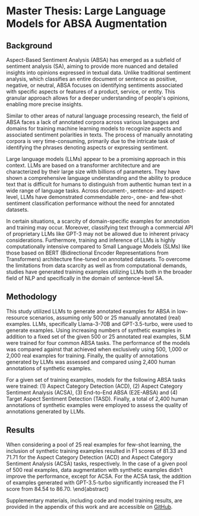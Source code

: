 # Master Thesis: Large Language Models for ABSA Augmentation

## Background

Aspect-Based Sentiment Analysis (ABSA) has emerged as a subfield of sentiment analysis (SA), aiming to provide more nuanced and detailed insights into opinions expressed in textual data. Unlike traditional sentiment analysis, which classifies an entire document or sentence as positive, negative, or neutral, ABSA focuses on identifying sentiments associated with specific aspects or features of a product, service, or entity. This granular approach allows for a deeper understanding of people's opinions, enabling more precise insights.

Similar to other areas of natural language processing research, the field of ABSA faces a lack of annotated corpora across various languages and domains for training machine learning models to recognize aspects and associated sentiment polarities in texts. The process of manually annotating corpora is very time-consuming, primarily due to the intricate task of identifying the phrases denoting aspects or expressing sentiment.

Large language models (LLMs) appear to be a promising approach in this context. LLMs are based on a transformer architecture and are characterized by their large size with billions of parameters. They have shown a comprehensive language understanding and the ability to produce text that is difficult for humans to distinguish from authentic human text in a wide range of language tasks. Across document-, sentence- and aspect-level, LLMs have demonstrated commendable zero-, one- and few-shot sentiment classification performance without the need for annotated datasets. 

In certain situations, a scarcity of domain-specific examples for annotation and training may occur. Moreover, classifying text through a commercial API of proprietary LLMs like GPT-3 may not be allowed due to inherent privacy considerations. Furthermore, training and inference of LLMs is highly computationally intensive compared to Small Language Models (SLMs) like those based on BERT (Bidirectional Encoder Representations from Transformers) architecture fine-tuned on annotated datasets. To overcome the limitations from data scarcity as well as from computational demands, studies have generated training examples utilizing LLMs both in the broader field of NLP and specifically in the domain of sentence-level SA.

## Methodology 

This study utilized LLMs to generate annotated examples for ABSA in low-resource scenarios, assuming only 500 or 25 manually annotated (real) examples. LLMs, specifically Llama-3-70B and GPT-3.5-turbo, were used to generate examples. Using increasing numbers of synthetic examples in addition to a fixed set of the given 500 or 25 annotated real examples, SLM were trained for four common ABSA tasks. The performance of the models was compared against that achieved when exclusively using 500, 1,000 or 2,000 real examples for training. Finally, the quality of annotations generated by LLMs was assessed and compared using 2,400 human annotations of synthetic examples.

For a given set of training examples, models for the following ABSA tasks were trained: (1) Aspect Category Detection (ACD), (2) Aspect Category Sentiment Analysis (ACSA), (3) End-to-End ABSA (E2E-ABSA) and (4) Target Aspect Sentiment Detection (TASD). Finally, a total of 2,400 human annotations of synthetic examples were employed to assess the quality of annotations generated by LLMs.

## Results

When considering a pool of 25 real examples for few-shot learning, the inclusion of synthetic training examples resulted in F1 scores of 81.33 and 71.71 for the Aspect Category Detection (ACD) and Aspect Category Sentiment Analysis (ACSA) tasks, respectively. In the case of a given pool of 500 real examples, data augmentation with synthetic examples didn't improve the performance, except for ACSA. For the ACSA task, the addition of examples generated with GPT-3.5-turbo significantly increased the F1 score from 84.54 to 86.70.
\end{abstract}

Supplementary materials, including code and model training results, are provided in the appendix of this work and are accessible on [GitHub](https://github.com/NilsHellwig/absa-llm-augmentation).